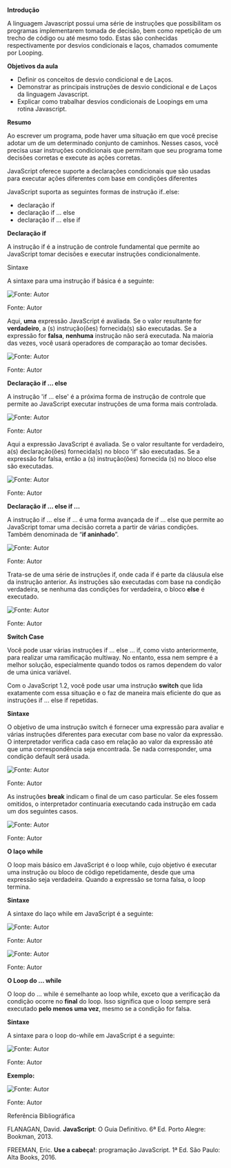**Introdução**

A linguagem Javascript possui uma série de instruções que possibilitam os programas implementarem tomada de decisão, bem como repetição de um trecho de código ou até mesmo todo. Estas são conhecidas respectivamente por desvios condicionais e laços, chamados comumente por Looping.

**Objetivos da aula**

-   Definir os conceitos de desvio condicional e de Laços.
-   Demonstrar as principais instruções de desvio condicional e de Laços da linguagem Javascript.
-   Explicar como trabalhar desvios condicionais de Loopings em uma rotina Javascript.

**Resumo**

Ao escrever um programa, pode haver uma situação em que você precise adotar um de um determinado conjunto de caminhos. Nesses casos, você precisa usar instruções condicionais que permitam que seu programa tome decisões corretas e execute as ações corretas.

JavaScript oferece suporte a declarações condicionais que são usadas para executar ações diferentes com base em condições diferentes

JavaScript suporta as seguintes formas de instrução if..else:

-   declaração if
-   declaração if ... else
-   declaração if ... else if 

**Declaração if**

A instrução if é a instrução de controle fundamental que permite ao JavaScript tomar decisões e executar instruções condicionalmente.

Sintaxe

A sintaxe para uma instrução if básica é a seguinte:

![Fonte: Autor ](https://paperx-dex-assets.s3.sa-east-1.amazonaws.com/images/1669394284876-qcN7Iihxhf.png "Fonte: Autor ")

Fonte: Autor

Aqui, **uma** expressão JavaScript é avaliada. Se o valor resultante for **verdadeiro**, a (s) instrução(ões) fornecida(s) são executadas. Se a expressão for **falsa**, **nenhuma** instrução não será executada. Na maioria das vezes, você usará operadores de comparação ao tomar decisões.

![Fonte: Autor](https://paperx-dex-assets.s3.sa-east-1.amazonaws.com/images/1669394319175-w6KxvXyGCR.png "Fonte: Autor")

Fonte: Autor

**Declaração if ... else**

A instrução 'if ... else' é a próxima forma de instrução de controle que permite ao JavaScript executar instruções de uma forma mais controlada.

![Fonte: Autor](https://paperx-dex-assets.s3.sa-east-1.amazonaws.com/images/1669394346876-D7znaHzZRL.png "Fonte: Autor")

Fonte: Autor

Aqui a expressão JavaScript é avaliada. Se o valor resultante for verdadeiro, a(s) declaração(ões) fornecida(s) no bloco ‘if’ são executadas. Se a expressão for falsa, então a (s) instrução(ões) fornecida (s) no bloco else são executadas.

![Fonte: Autor](https://paperx-dex-assets.s3.sa-east-1.amazonaws.com/images/1669394404735-pHo7ZF1N5T.png "Fonte: Autor")

Fonte: Autor

**Declaração if ... else if ...** 

A instrução if ... else if ... é uma forma avançada de if ... else que permite ao JavaScript tomar uma decisão correta a partir de várias condições. Também denominada de “**if aninhado**”.

![Fonte: Autor](https://paperx-dex-assets.s3.sa-east-1.amazonaws.com/images/1669394451257-BcUZqCvoVD.png "Fonte: Autor")

Fonte: Autor

Trata-se de uma série de instruções if, onde cada if é parte da cláusula else da instrução anterior. As instruções são executadas com base na condição verdadeira, se nenhuma das condições for verdadeira, o bloco **else** é executado.

![Fonte: Autor](https://paperx-dex-assets.s3.sa-east-1.amazonaws.com/images/1669394479997-WuRKshVmCX.png "Fonte: Autor")

Fonte: Autor

**Switch Case**

Você pode usar várias instruções if ... else ... if, como visto anteriormente, para realizar uma ramificação multiway. No entanto, essa nem sempre é a melhor solução, especialmente quando todos os ramos dependem do valor de uma única variável.

Com o JavaScript 1.2, você pode usar uma instrução **switch** que lida exatamente com essa situação e o faz de maneira mais eficiente do que as instruções if ... else if repetidas.

**Sintaxe**

O objetivo de uma instrução switch é fornecer uma expressão para avaliar e várias instruções diferentes para executar com base no valor da expressão. O interpretador verifica cada caso em relação ao valor da expressão até que uma correspondência seja encontrada. Se nada corresponder, uma condição default será usada.

![Fonte: Autor](https://paperx-dex-assets.s3.sa-east-1.amazonaws.com/images/1669394514415-0QSmHtMiGF.png "Fonte: Autor")

Fonte: Autor

As instruções **break** indicam o final de um caso particular. Se eles fossem omitidos, o interpretador continuaria executando cada instrução em cada um dos seguintes casos.

![Fonte: Autor](https://paperx-dex-assets.s3.sa-east-1.amazonaws.com/images/1669394538597-lyJk4YvbCD.png "Fonte: Autor")

Fonte: Autor

**O laço while**

O loop mais básico em JavaScript é o loop while, cujo objetivo é executar uma instrução ou bloco de código repetidamente, desde que uma expressão seja verdadeira. Quando a expressão se torna falsa, o loop termina.

**Sintaxe**

A sintaxe do laço while em JavaScript é a seguinte:

![Fonte: Autor](https://paperx-dex-assets.s3.sa-east-1.amazonaws.com/images/1669394574881-21BrHIgx1F.png "Fonte: Autor")

Fonte: Autor

![Fonte: Autor](https://paperx-dex-assets.s3.sa-east-1.amazonaws.com/images/1669394596837-56uqGkkRBj.png "Fonte: Autor")

Fonte: Autor

**O Loop do ... while**

O loop do ... while é semelhante ao loop while, exceto que a verificação da condição ocorre no **final** do loop. Isso significa que o loop sempre será executado **pelo menos uma vez**, mesmo se a condição for falsa.

**Sintaxe**

A sintaxe para o loop do-while em JavaScript é a seguinte:

![Fonte: Autor](https://paperx-dex-assets.s3.sa-east-1.amazonaws.com/images/1669394628293-Fg81rz9qIG.png "Fonte: Autor")

Fonte: Autor

**Exemplo:**

![Fonte: Autor](https://paperx-dex-assets.s3.sa-east-1.amazonaws.com/images/1669394672277-Zn0DB6kMnA.png "Fonte: Autor")

Fonte: Autor

Referência Bibliográfica

FLANAGAN, David. **JavaScript**: O Guia Definitivo. 6ª Ed. Porto Alegre: Bookman, 2013.

FREEMAN, Eric. **Use a cabeça!**: programação JavaScript. 1ª Ed. São Paulo: Alta Books, 2016.